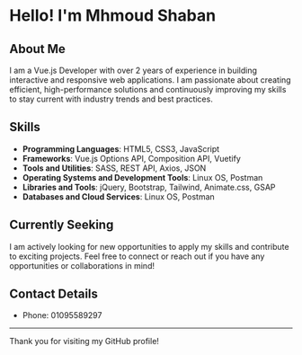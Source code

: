 # Hello! I'm Mhmoud Shaban

## About Me

I am a Vue.js Developer with over 2 years of experience in building interactive and responsive web applications. I am passionate about creating efficient, high-performance solutions and continuously improving my skills to stay current with industry trends and best practices.

## Skills

- **Programming Languages**: HTML5, CSS3, JavaScript
- **Frameworks**: Vue.js Options API, Composition API, Vuetify
- **Tools and Utilities**: SASS, REST API, Axios, JSON
- **Operating Systems and Development Tools**: Linux OS, Postman
- **Libraries and Tools**: jQuery, Bootstrap, Tailwind, Animate.css, GSAP
- **Databases and Cloud Services**: Linux OS, Postman

## Currently Seeking

I am actively looking for new opportunities to apply my skills and contribute to exciting projects. Feel free to connect or reach out if you have any opportunities or collaborations in mind!

## Contact Details

- Phone: 01095589297

---

Thank you for visiting my GitHub profile!

